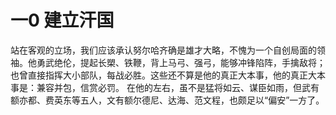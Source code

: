 # 一0 建立汗国
站在客观的立场，我们应该承认努尔哈齐确是雄才大略，不愧为一个自创局面的领袖。他勇武绝伦，提起长槊、铁鞭，背上马弓、强弓，能够冲锋陷阵，手擒敌将；也曾直接指挥大小部队，每战必胜。这些还不算是他的真正大本事，他的真正大本事是：兼容并包，信赏必罚。
在他的左右，虽不是猛将如云、谋臣如雨，但武有额亦都、费英东等五人，文有额尔德尼、达海、范文程，也颇足以“偏安”一方了。

